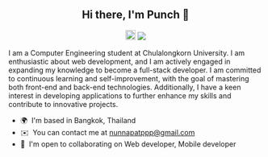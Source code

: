 <h2 align="center">
  Hi there, I'm Punch 👋
</h2>

<p align="center">
<a href="mailto:nunnapatppp@gmail.com"><img src="https://img.shields.io/badge/Gmail-D14836?style=for-the-badge&logo=gmail&logoColor=white", height=20></a>
<a href="https://www.linkedin.com/in/nunnapat-peeranoppawat-50067b289/"><img src="https://img.shields.io/badge/LinkedIn-%230077B5.svg?logo=linkedin&logoColor=white"></a>

I am a Computer Engineering student at Chulalongkorn University. I am enthusiastic about web development, and I am actively engaged in expanding my knowledge to become a full-stack developer. I am committed to continuous learning and self-improvement, with the goal of mastering both front-end and back-end technologies. Additionally, I have a keen interest in developing applications to further enhance my skills and contribute to innovative projects.

* 🌍  I'm based in Bangkok, Thailand
* ✉️  You can contact me at [nunnapatppp@gmail.com](mailto:nunnapatppp@gmail.com)
* 🤝  I'm open to collaborating on Web developer, Mobile developer

